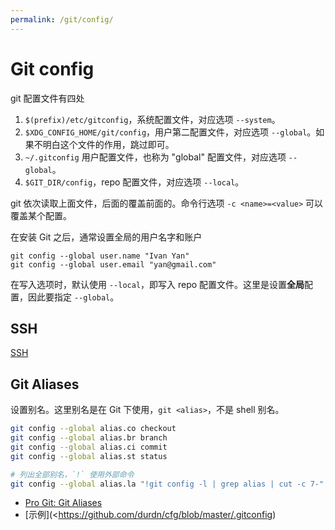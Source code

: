 ```yaml
---
permalink: /git/config/
---
```


# Git config

git 配置文件有四处

1. `$(prefix)/etc/gitconfig`，系统配置文件，对应选项 `--system`。
1. `$XDG_CONFIG_HOME/git/config`，用户第二配置文件，对应选项 `--global`。如果不明白这个文件的作用，跳过即可。
1. `~/.gitconfig` 用户配置文件，也称为 "global" 配置文件，对应选项 `--global`。
1. `$GIT_DIR/config`，repo 配置文件，对应选项 `--local`。

git 依次读取上面文件，后面的覆盖前面的。命令行选项 `-c <name>=<value>` 可以覆盖某个配置。

在安装 Git 之后，通常设置全局的用户名字和账户

```shell
git config --global user.name "Ivan Yan"
git config --global user.email "yan@gmail.com"
```

在写入选项时，默认使用 `--local`，即写入 repo 配置文件。这里是设置**全局**配置，因此要指定 `--global`。

## SSH


[SSH](../../github/git.md)

## Git Aliases

设置别名。这里别名是在 Git 下使用，`git <alias>`，不是 shell 别名。

```sh
git config --global alias.co checkout
git config --global alias.br branch
git config --global alias.ci commit
git config --global alias.st status

# 列出全部别名，`!` 使用外部命令
git config --global alias.la "!git config -l | grep alias | cut -c 7-"
```

- [Pro Git: Git Aliases](http://git-scm.com/book/en/v2/Git-Basics-Git-Aliases)
- [示例](<https://github.com/durdn/cfg/blob/master/.gitconfig)
